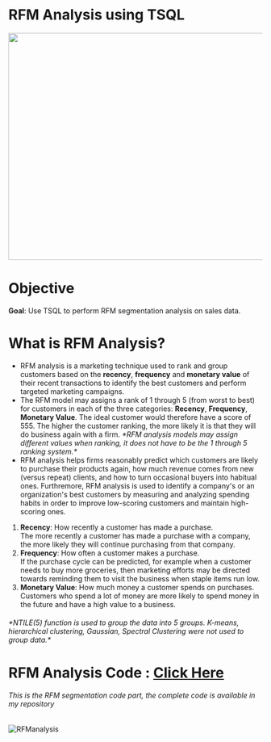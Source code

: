 # RFM Analysis using TSQL

<p align = "center">
<img width = 650px height = 450px src = "https://user-images.githubusercontent.com/110753469/208200867-0d9ef64a-043a-4dce-9af6-d3898227aac2.png">
</p>



# Objective
<b>Goal</b>: Use TSQL to perform RFM segmentation analysis on sales data.

# What is RFM Analysis?

<ul>
  <li> RFM analysis is a marketing technique used to rank and group customers based on the <b>recency</b>, <b>frequency</b> and <b>monetary value</b> of their recent transactions to identify the best customers and perform targeted marketing campaigns.</li>
    
  <li>The RFM model may assigns a rank of 1 through 5 (from worst to best) for customers in each of the three categories: <b>Recency</b>, <b>Frequency</b>, <b>Monetary Value</b>. The ideal customer would therefore have a score of 555. The higher the customer ranking, the more likely it is that they will do business again with a firm. <i>*RFM analysis models may assign different values when ranking, it does not have to be the 1 through 5 ranking system.*</i></li>
  
  <li>RFM analysis helps firms reasonably predict which customers are likely to purchase their products again, how much revenue comes from new (versus repeat) clients, and how to turn occasional buyers into habitual ones. Furthremore, RFM analysis is used to identify a company's or an organization's best customers by measuring and analyzing spending habits in order to improve low-scoring customers and maintain high-scoring ones.
  </li>
</ul>

<ol>
<li><b>Recency</b>: How recently a customer has made a purchase.<br>The more recently a customer has made a purchase with a company, the more likely they will continue  purchasing from that company.</br></li>
<li><b>Frequency</b>: How often a customer makes a purchase.<br>If the purchase cycle can be predicted, for example when a customer needs to buy more groceries, then marketing efforts may be directed towards reminding them to visit the business when staple items run low.</br></li>
<li><b>Monetary Value</b>: How much money a customer spends on purchases. <br>Customers who spend a lot of money are more likely to spend money in the future and have a high value to a business.</br></li>
</ol>

<h6><i>*NTILE(5) function is used to group the data into 5 groups. K-means, hierarchical clustering, Gaussian, Spectral Clustering were not used to group data.*</i></h6>


# RFM Analysis Code : [Click Here](https://github.com/GabrielMacJr/RFM_Analysis/blob/master/RFMSQLQuery.sql)

<h6>This is the RFM segmentation code part, the complete code is available in my repository</h6>

![RFManalysis](https://user-images.githubusercontent.com/110753469/199351827-affb5f57-d1cb-423f-b38a-cd134bf5f10e.PNG)
